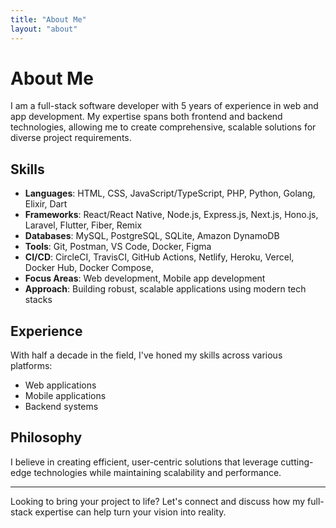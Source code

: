 ```yaml
---
title: "About Me"
layout: "about"
---
```


# About Me

I am a full-stack software developer with 5 years of experience in web and app development. My expertise spans both frontend and backend technologies, allowing me to create comprehensive, scalable solutions for diverse project requirements.

## Skills

- **Languages**: HTML, CSS, JavaScript/TypeScript, PHP, Python, Golang, Elixir, Dart
- **Frameworks**: React/React Native, Node.js, Express.js, Next.js, Hono.js, Laravel, Flutter, Fiber, Remix
- **Databases**: MySQL, PostgreSQL, SQLite, Amazon DynamoDB
- **Tools**: Git, Postman, VS Code, Docker, Figma
- **CI/CD**: CircleCI, TravisCI, GitHub Actions, Netlify, Heroku, Vercel, Docker Hub, Docker Compose,
- **Focus Areas**: Web development, Mobile app development
- **Approach**: Building robust, scalable applications using modern tech stacks

## Experience

With half a decade in the field, I've honed my skills across various platforms:

- Web applications
- Mobile applications
- Backend systems

## Philosophy

I believe in creating efficient, user-centric solutions that leverage cutting-edge technologies while maintaining scalability and performance.

---

Looking to bring your project to life? Let's connect and discuss how my full-stack expertise can help turn your vision into reality.
